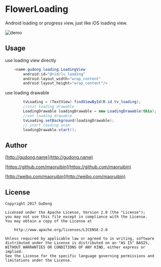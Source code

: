 # FlowerLoading
Android loading or progress view, just like iOS loading view.

![demo](http://wx1.sinaimg.cn/mw690/6fb50cedly1fiiiyp7vvfj20k00zkt9s.jpg)

## Usage
use loading view directly
```java
    <name.gudong.loading.LoadingView
        android:id="@+id/lv_loading"
        android:layout_width="wrap_content"
        android:layout_height="wrap_content"/>
```

use loading drawable

```java
        tvLoading = (TextView) findViewById(R.id.tv_loading);
        //init loading drawable
        LoadingDrawable loadingDrawable = new LoadingDrawable(this);
        //set loading drawable
        tvLoading.setBackground(loadingDrawable);
        // start loading anim
        loadingDrawable.start();
```

## Author
[http://gudong.name](http://gudong.name)

[https://github.com/maoruibin](https://github.com/maoruibin)

[http://weibo.com/maoruibin](http://weibo.com/maoruibin)

## License

    Copyright 2017 GuDong

    Licensed under the Apache License, Version 2.0 (the "License");
    you may not use this file except in compliance with the License.
    You may obtain a copy of the License at

        http://www.apache.org/licenses/LICENSE-2.0

    Unless required by applicable law or agreed to in writing, software
    distributed under the License is distributed on an "AS IS" BASIS,
    WITHOUT WARRANTIES OR CONDITIONS OF ANY KIND, either express or implied.
    See the License for the specific language governing permissions and
    limitations under the License.



